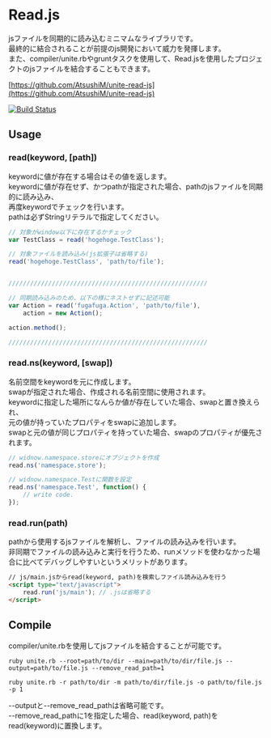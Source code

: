 # Read.js
jsファイルを同期的に読み込むミニマムなライブラリです。<br />
最終的に結合されることが前提のjs開発において威力を発揮します。<br />
また、compiler/unite.rbやgruntタスクを使用して、Read.jsを使用したプロジェクトのjsファイルを結合することもできます。<br />

[https://github.com/AtsushiM/unite-read-js](https://github.com/AtsushiM/unite-read-js)<br />


[![Build Status](https://travis-ci.org/AtsushiM/Read.js.png?branch=master)](https://travis-ci.org/AtsushiM/Read.js)<br />

## Usage

### read(keyword, [path])
keywordに値が存在する場合はその値を返します。<br />
keywordに値が存在せず、かつpathが指定された場合、pathのjsファイルを同期的に読み込み、<br />
再度keywordでチェックを行います。<br />
pathは必ずStringリテラルで指定してください。

```javascript
// 対象がwindow以下に存在するかチェック
var TestClass = read('hogehoge.TestClass');

// 対象ファイルを読み込み(js拡張子は省略する)
read('hogehoge.TestClass', 'path/to/file');


///////////////////////////////////////////////////////

// 同期読み込みのため、以下の様にネストせずに記述可能
var Action = read('fugafuga.Action', 'path/to/file'),
    action = new Action();

action.method();

///////////////////////////////////////////////////////
```

### read.ns(keyword, [swap])
名前空間をkeywordを元に作成します。<br />
swapが指定された場合、作成される名前空間に使用されます。<br />
keywordに指定した場所になんらか値が存在していた場合、swapと置き換えられ、<br />
元の値が持っていたプロパティをswapに追加します。<br />
swapと元の値が同じプロパティを持っていた場合、swapのプロパティが優先されます。

```javascript
// widnow.namespace.storeにオブジェクトを作成
read.ns('namespace.store');

// widnow.namespace.Testに関数を設定
read.ns('namespace.Test', function() {
    // write code.
});

```

### read.run(path)
pathから使用するjsファイルを解析し、ファイルの読み込みを行います。<br />
非同期でファイルの読み込みと実行を行うため、runメソッドを使わなかった場合に比べてデバッグしやすいというメリットがあります。

```html
// js/main.jsからread(keyword, path)を検索しファイル読み込みを行う
<script type="text/javascript">
    read.run('js/main'); // .jsは省略する
</script>
```

## Compile
compiler/unite.rbを使用してjsファイルを結合することが可能です。

```command
ruby unite.rb --root=path/to/dir --main=path/to/dir/file.js --output=path/to/file.js --remove_read_path=1

ruby unite.rb -r path/to/dir -m path/to/dir/file.js -o path/to/file.js -p 1
```

--outputと--remove_read_pathは省略可能です。<br />
--remove_read_pathに1を指定した場合、read(keyword, path)をread(keyword)に置換します。
